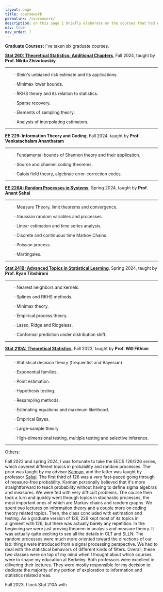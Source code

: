 ```yaml
---
layout: page
title: coursework
permalink: /coursework/
description: on this page I briefly elaborate on the courses that had great impacts on me and my thoughts on them. 
nav: true
nav_order: 7
---
```


**Graduate Courses:** I've taken six graduate courses. 

**<a href='https://sites.google.com/view/nikitazhivotovskiy/stat260?authuser=0'>Stat 260: Theoretical Statistics: Additional Chapters</a>**, Fall 2024, taught by **Prof. Nikita Zhivotovskiy**

  ---
  <p style="margin-left: 30px;"> &middot; Stein's unbiased risk estimate and its applications.</p>
  <p style="margin-left: 30px;"> &middot; Minimax lower bounds.</p>
  <p style="margin-left: 30px;"> &middot; RKHS theory and its relation to statistics.</p>
  <p style="margin-left: 30px;"> &middot; Sparse recovery.</p>
  <p style="margin-left: 30px;"> &middot; Elements of sampling theory.</p>
  <p style="margin-left: 30px;"> &middot; Analysis of interpolating estimators.</p>
  
  ---

**EE 229: Information Theory and Coding**, Fall 2024, taught by **Prof. Venkatachalam Anantharam**

  ---
  <p style="margin-left: 30px;"> &middot; Fundamental bounds of Shannon theory and their application.</p>
  <p style="margin-left: 30px;"> &middot; Source and channel coding theorems.</p>
  <p style="margin-left: 30px;"> &middot; Galois field theory, algebraic error-correction codes.</p>

  ---

**<a href='https://inst.eecs.berkeley.edu/~ee226a/sp24/'>EE 226A: Random Processes in Systems</a>**, Spring 2024, taught by **Prof. Anant Sahai**

  ---
  <p style="margin-left: 30px;"> &middot; Measure Theory, limit theorems and convergence.</p>
  <p style="margin-left: 30px;"> &middot; Gaussian random variables and processes.</p>
  <p style="margin-left: 30px;"> &middot; Linear estimation and time series analysis.</p>
  <p style="margin-left: 30px;"> &middot; Discrete and continuous time Markov Chains.</p>
  <p style="margin-left: 30px;"> &middot; Poisson process.</p>
  <p style="margin-left: 30px;"> &middot; Martingales.</p>
    
  ---

**<a href='https://www.stat.berkeley.edu/~ryantibs/statlearn-s24/'>Stat 241B: Advanced Topics in Statistical Learning</a>**, Spring 2024, taught by **Prof. Ryan Tibshirani**

  ---
  <p style="margin-left: 30px;"> &middot; Nearest neighbors and kernels.</p>
  <p style="margin-left: 30px;"> &middot; Splines and RKHS methods.</p>
  <p style="margin-left: 30px;"> &middot; Minimax theory.</p>
  <p style="margin-left: 30px;"> &middot; Empirical process theory.</p>
  <p style="margin-left: 30px;"> &middot; Lasso, Ridge and Ridgeless.</p>
  <p style="margin-left: 30px;"> &middot; Conformal prediction under distribution shift.</p>
    
  ---

**<a href='https://www.stat.berkeley.edu/~wfithian/courses/stat210a/'>Stat 210A: Theoretical Statistics</a>**, Fall 2023, taught by **Prof. Will Fithian**

  ---
  <p style="margin-left: 30px;"> &middot; Statistical decision theory (frequentist and Bayesian).</p>
  <p style="margin-left: 30px;"> &middot; Exponential families.</p>
  <p style="margin-left: 30px;"> &middot; Point estimation.</p>
  <p style="margin-left: 30px;"> &middot; Hypothesis testing.</p>
  <p style="margin-left: 30px;"> &middot; Resampling methods.</p>
  <p style="margin-left: 30px;"> &middot; Estimating equations and maximum likelihood.</p>
  <p style="margin-left: 30px;"> &middot; Empirical Bayes.</p>
  <p style="margin-left: 30px;"> &middot; Large-sample theory.</p>
  <p style="margin-left: 30px;"> &middot; High-dimensional testing, multiple testing and selective inference.</p>
    
  ---

Others:

Fall 2022 and spring 2024, I was fortunate to take the EECS 126/226 series, which covered different topics in probability and random processes. The prior was taught by my advisor <a href='https://people.eecs.berkeley.edu/~kannanr/'>Kannan</a>, and the latter was taught by professor <a href='https://www2.eecs.berkeley.edu/Faculty/Homepages/sahai.html'>Sahai</a>. The first third of 126 was a very fast-paced going through of measure-free probability. Kannan personally believed that it's more straightforward to teach probability without having to define sigma algebras and measures. We were fed with very difficult problems. The course then took a turn and quickly went through topics in stochastic processes, the most important ones of which are Markov chains and random graphs. We spent two lectures on information theory and a couple more on coding theory related topics. Then, the class concluded with estimation and testing. As a graduate version of 126, 226 kept most of its topics in alignment with 126, but there was actually barely any repetition. In the beginning we were just proving theorem in analysis and measure theory. It was actually quite exciting to see all the details in CLT and SLLN. The random processes were much more oriented toward the directions of our lab: things were introduced from a signal processing perspective. We had to deal with the statistical behaviors of different kinds of filters. Overall, these two classes were on top of my mind when I thought about which courses were to shape my education at Berkeley. Both professors were excellent in dilivering their lectures. They were mostly responsible for my decision to dedicate the majority of my portion of exploration to information and statistics related areas. 

Fall 2023, I took Stat 210A with 

